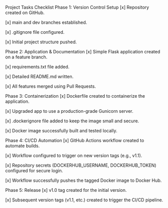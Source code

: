 Project Tasks Checklist
Phase 1: Version Control Setup
[x] Repository created on GitHub.

[x] main and dev branches established.

[x] .gitignore file configured.

[x] Initial project structure pushed.

Phase 2: Application & Documentation
[x] Simple Flask application created on a feature branch.

[x] requirements.txt file added.

[x] Detailed README.md written.

[x] All features merged using Pull Requests.

Phase 3: Containerization
[x] Dockerfile created to containerize the application.

[x] Upgraded app to use a production-grade Gunicorn server.

[x] .dockerignore file added to keep the image small and secure.

[x] Docker image successfully built and tested locally.

Phase 4: CI/CD Automation
[x] GitHub Actions workflow created to automate builds.

[x] Workflow configured to trigger on new version tags (e.g., v1.1).

[x] Repository secrets (DOCKERHUB_USERNAME, DOCKERHUB_TOKEN) configured for secure login.

[x] Workflow successfully pushes the tagged Docker image to Docker Hub.

Phase 5: Release
[x] v1.0 tag created for the initial version.

[x] Subsequent version tags (v1.1, etc.) created to trigger the CI/CD pipeline.